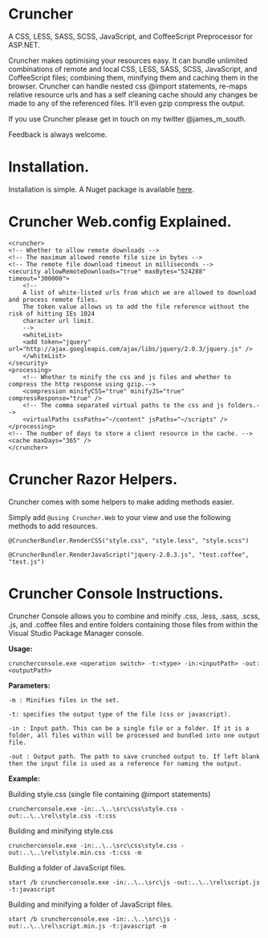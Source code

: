 ﻿		
Cruncher
=========

A CSS, LESS, SASS, SCSS, JavaScript, and CoffeeScript Preprocessor for ASP.NET.

Cruncher makes optimising your resources easy. It can bundle unlimited combinations of remote and local CSS, LESS, SASS, SCSS, JavaScript, and CoffeeScript files;
combining them, minifying them and caching them in the browser. Cruncher can handle nested css @import statements, re-maps relative resource urls and has a self cleaning 
cache should any changes be made to any of the referenced files.
It'll even gzip compress the output.  

If you use Cruncher please get in touch on my twitter @james_m_south.

Feedback is always welcome.

Installation.
===============================
Installation is simple. A Nuget package is available [here][1]. 

  [1]: https://nuget.org/packages/Cruncher/


Cruncher Web.config Explained.
===============================

	<cruncher>
	<!-- Whether to allow remote downloads -->
	<!-- The maximum allowed remote file size in bytes -->
	<!-- The remote file download timeout in milliseconds -->
	<security allowRemoteDownloads="true" maxBytes="524288" timeout="300000">
		<!--
		A list of white-listed urls from which we are allowed to download and process remote files.
		The token value allows us to add the file reference without the risk of hitting IEs 1024 
		character url limit.
		-->
		<whiteList>
		<add token="jquery" url="http://ajax.googleapis.com/ajax/libs/jquery/2.0.3/jquery.js" />
		</whiteList>
	</security>
	<processing>
		<!-- Whether to minify the css and js files and whether to compress the http response using gzip.-->
		<compression minifyCSS="true" minifyJS="true" compressResponse="true" />
		<!-- The comma separated virtual paths to the css and js folders.-->
		<virtualPaths cssPaths="~/content" jsPaths="~/scripts" />
	</processing>
	<!-- The number of days to store a client resource in the cache. -->
	<cache maxDays="365" />
	</cruncher>


		
Cruncher Razor Helpers.
=======================

Cruncher comes with some helpers to make adding methods easier.

Simply add `@using Cruncher.Web` to your view and use the following methods to add resources.

	@CruncherBundler.RenderCSS("style.css", "style.less", "style.scss")

	@CruncherBundler.RenderJavaScript("jquery-2.0.3.js", "test.coffee", "test.js")


Cruncher Console Instructions.
==============================

Cruncher Console allows you to combine and minify .css, .less, .sass, .scss, .js, and .coffee files and entire folders containing those 
files from within the Visual Studio Package Manager console.

**Usage:**

    cruncherconsole.exe <operation switch> -t:<type> -in:<inputPath> -out:<outputPath>

**Parameters:**

	-m : Minifies files in the set.

	-t: specifies the output type of the file (css or javascript).
  
	-in : Input path. This can be a single file or a folder. If it is a folder, all files within will be processed and bundled into one output file.

	-out : Output path. The path to save crunched output to. If left blank then the input file is used as a reference for naming the output.

**Example:**

Building style.css (single file containing @import statements)
    
    cruncherconsole.exe -in:..\..\src\css\style.css -out:..\..\rel\style.css -t:css 

Building and minifying style.css
    
    cruncherconsole.exe -in:..\..\src\css\style.css -out:..\..\rel\style.min.css -t:css -m

Building a folder of JavaScript files.

    start /b cruncherconsole.exe -in:..\..\src\js -out:..\..\rel\script.js -t:javascript 

Building and minifying a folder of JavaScript files.

    start /b cruncherconsole.exe -in:..\..\src\js -out:..\..\rel\script.min.js -t:javascript -m